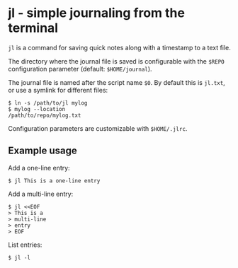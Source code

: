 # jl - simple journaling from the terminal

`jl` is a command for saving quick notes along with a timestamp to a text file.

The directory where the journal file is saved is configurable with the `$REPO` configuration parameter (default: `$HOME/journal`).

The journal file is named after the script name `$0`. By default this is `jl.txt`, or use a symlink for different files:
```console
$ ln -s /path/to/jl mylog
$ mylog --location
/path/to/repo/mylog.txt
```

Configuration parameters are customizable with `$HOME/.jlrc`.

## Example usage

Add a one-line entry:
```console
$ jl This is a one-line entry
```

Add a multi-line entry:
```console
$ jl <<EOF
> This is a
> multi-line
> entry
> EOF
```

List entries:
```console
$ jl -l
```
